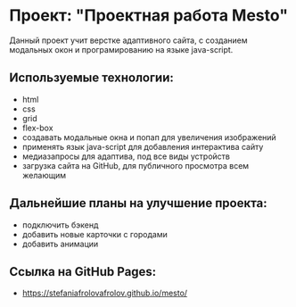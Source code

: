 # Проект: "Проектная работа Mesto"

Данный проект учит верстке адаптивного сайта, с созданием модальных окон и програмированию на языке java-script.

## Используемые технологии:

- html
- css
- grid
- flex-box
- создавать модальные окна и попап для увеличения изображений
- применять язык java-script для добавления интерактива сайту
- медиазапросы для адаптива, под все виды устройств
- загрузка сайта на GitHub, для публичного просмотра всем желающим

## Дальнейшие планы на улучшение проекта:

- подключить бэкенд
- добавить новые карточки с городами
- добавить анимации

## Ссылка на GitHub Pages:

- https://stefaniafrolovafrolov.github.io/mesto/
